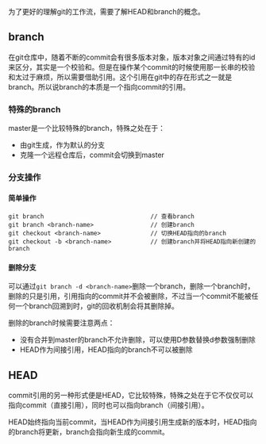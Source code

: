 为了更好的理解git的工作流，需要了解HEAD和branch的概念。

<!--more-->

## branch

在git仓库中，随着不断的commit会有很多版本对象，版本对象之间通过特有的id来区分，其实是一个校验和。但是在操作某个commit的时候使用那一长串的校验和太过于麻烦，所以需要借助引用。这个引用在git中的存在形式之一就是branch。所以说branch的本质是一个指向commit的引用。

### 特殊的branch

master是一个比较特殊的branch，特殊之处在于：

- 由git生成，作为默认的分支
- 克隆一个远程仓库后，commit会切换到master

### 分支操作

#### 简单操作

```shell
git branch			                    // 查看branch
git branch <branch-name>                // 创建branch
git checkout <branch-name>              // 切换HEAD指向的branch
git checkout -b <branch-name>           // 创建branch并将HEAD指向新创建的branch
```

#### 删除分支

可以通过`git branch -d <branch-name>`删除一个branch，删除一个branch时，删除的只是引用，引用指向的commit并不会被删除，不过当一个commit不能被任何一个branch回溯到时，git的回收机制会将其删除掉。

删除的branch时候需要注意两点：

- 没有合并到master的branch不允许删除，可以使用D参数替换d参数强制删除
- HEAD作为间接引用，HEAD指向的branch不可以被删除

## HEAD

commit引用的另一种形式便是HEAD，它比较特殊，特殊之处在于它不仅仅可以指向commit（直接引用），同时也可以指向branch（间接引用）。

HEAD始终指向当前commit，当HEAD作为间接引用生成新的版本时，HEAD指向的branch将更新，branch会指向新生成的commit。